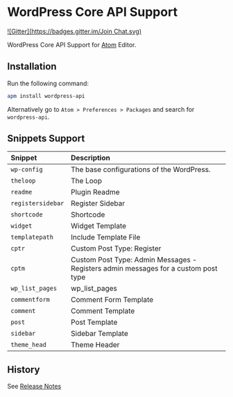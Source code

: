# WordPress Core API Support
[![Gitter](https://badges.gitter.im/Join Chat.svg)](https://gitter.im/azizur/atom-wordpress-api?utm_source=badge&utm_medium=badge&utm_campaign=pr-badge&utm_content=badge)

WordPress Core API Support for [Atom](https://atom.io/) Editor.

## Installation

Run the following command:

```sh
apm install wordpress-api
```
Alternatively go to `Atom > Preferences > Packages` and search for `wordpress-api`.

## Snippets Support
|Snippet|Description|
|:-------------|:-----------|
|`wp-config`|The base configurations of the WordPress.|
|`theloop`|The Loop |
|`readme`|Plugin Readme|
|`registersidebar`|Register Sidebar|
|`shortcode`|Shortcode|
|`widget`|Widget Template|
|`templatepath`|Include Template File|
|`cptr`|Custom Post Type: Register|
|`cptm`|Custom Post Type: Admin Messages - Registers admin messages for a custom post type|
|`wp_list_pages`|wp_list_pages|
|`commentform`|Comment Form Template|
|`comment`|Comment Template|
|`post`|Post Template|
|`sidebar`|Sidebar Template|
|`theme_head`| Theme Header|

## History
See [Release Notes](https://github.com/azizur/atom-wordpress-api/releases)
